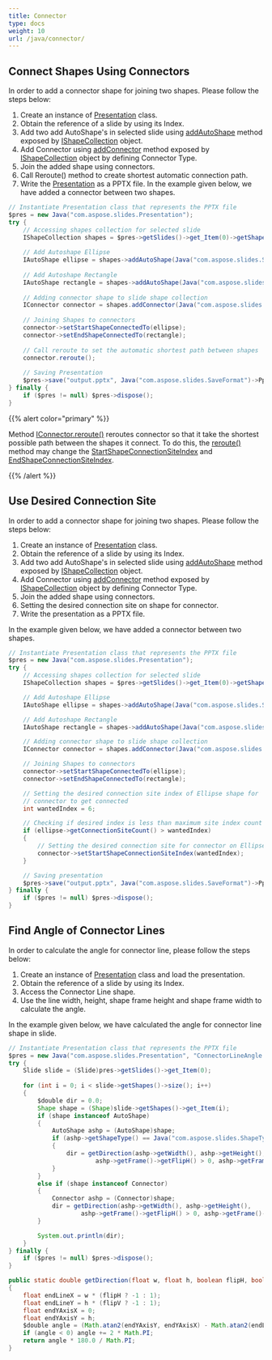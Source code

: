 ```yaml
---
title: Connector
type: docs
weight: 10
url: /java/connector/
---
```


## **Connect Shapes Using Connectors**
In order to add a connector shape for joining two shapes. Please follow the steps below:

1. Create an instance of [Presentation](https://apireference.aspose.com/slides/java/com.aspose.slides/Presentation) class.
1. Obtain the reference of a slide by using its Index.
1. Add two add AutoShape's in selected slide using [addAutoShape](https://apireference.aspose.com/slides/java/com.aspose.slides/IShapeCollection#addAutoShape-int-float-float-float-float-) method exposed by [IShapeCollection](https://apireference.aspose.com/slides/java/com.aspose.slides/IShapeCollection) object.
1. Add Connector using [addConnector](https://apireference.aspose.com/slides/java/com.aspose.slides/IShapeCollection#addConnector-int-float-float-float-float-) method exposed by [IShapeCollection](https://apireference.aspose.com/slides/java/com.aspose.slides/IShapeCollection) object by defining Connector Type.
1. Join the added shape using connectors.
1. Call Reroute() method to create shortest automatic connection path.
1. Write the [Presentation](https://apireference.aspose.com/slides/java/com.aspose.slides/Presentation) as a PPTX file.
   In the example given below, we have added a connector between two shapes.

```java
// Instantiate Presentation class that represents the PPTX file
$pres = new Java("com.aspose.slides.Presentation");
try {
    // Accessing shapes collection for selected slide
    IShapeCollection shapes = $pres->getSlides()->get_Item(0)->getShapes();
    
    // Add Autoshape Ellipse
    IAutoShape ellipse = shapes->addAutoShape(Java("com.aspose.slides.ShapeType")->Ellipse, 0, 100, 100, 100);
    
    // Add Autoshape Rectangle
    IAutoShape rectangle = shapes->addAutoShape(Java("com.aspose.slides.ShapeType")->Rectangle, 100, 300, 100, 100);
    
    // Adding connector shape to slide shape collection
    IConnector connector = shapes.addConnector(Java("com.aspose.slides.ShapeType")->BentConnector2, 0, 0, 10, 10);
    
    // Joining Shapes to connectors
    connector->setStartShapeConnectedTo(ellipse);
    connector->setEndShapeConnectedTo(rectangle);
    
    // Call reroute to set the automatic shortest path between shapes
    connector.reroute();
    
    // Saving Presentation
    $pres->save("output.pptx", Java("com.aspose.slides.SaveFormat")->Pptx);
} finally {
    if ($pres != null) $pres->dispose();
}
```

{{% alert color="primary" %}} 

Method [IConnector.reroute()](https://apireference.aspose.com/slides/java/com.aspose.slides/IConnector#reroute--) reroutes connector so that it take the shortest possible path between the shapes it connect. To do this, the [reroute()](https://apireference.aspose.com/slides/java/com.aspose.slides/IConnector#reroute--) method may change the [StartShapeConnectionSiteIndex](https://apireference.aspose.com/slides/java/com.aspose.slides/IConnector#setStartShapeConnectionSiteIndex-long-) and [EndShapeConnectionSiteIndex](https://apireference.aspose.com/slides/java/com.aspose.slides/IConnector#setEndShapeConnectionSiteIndex-long-).

{{% /alert %}} 

## **Use Desired Connection Site**
In order to add a connector shape for joining two shapes. Please follow the steps below:

1. Create an instance of [Presentation](https://apireference.aspose.com/slides/java/com.aspose.slides/Presentation) class.
1. Obtain the reference of a slide by using its Index.
1. Add two add AutoShape's in selected slide using [addAutoShape](https://apireference.aspose.com/slides/java/com.aspose.slides/IShapeCollection#addAutoShape-int-float-float-float-float-) method exposed by [IShapeCollection](https://apireference.aspose.com/slides/java/com.aspose.slides/IShapeCollection) object.
1. Add Connector using [addConnector](https://apireference.aspose.com/slides/java/com.aspose.slides/IShapeCollection#addConnector-int-float-float-float-float-) method exposed by [IShapeCollection](https://apireference.aspose.com/slides/java/com.aspose.slides/IShapeCollection) object by defining Connector Type.
1. Join the added shape using connectors.
1. Setting the desired connection site on shape for connector.
1. Write the presentation as a PPTX file.

In the example given below, we have added a connector between two shapes.

```java
// Instantiate Presentation class that represents the PPTX file
$pres = new Java("com.aspose.slides.Presentation");
try {
    // Accessing shapes collection for selected slide
    IShapeCollection shapes = $pres->getSlides()->get_Item(0)->getShapes();

    // Add Autoshape Ellipse
    IAutoShape ellipse = shapes->addAutoShape(Java("com.aspose.slides.ShapeType")->Ellipse, 0, 100, 100, 100);

    // Add Autoshape Rectangle
    IAutoShape rectangle = shapes->addAutoShape(Java("com.aspose.slides.ShapeType")->Rectangle, 100, 300, 100, 100);

    // Adding connector shape to slide shape collection
    IConnector connector = shapes.addConnector(Java("com.aspose.slides.ShapeType")->BentConnector2, 0, 0, 10, 10);

    // Joining Shapes to connectors
    connector->setStartShapeConnectedTo(ellipse);
    connector->setEndShapeConnectedTo(rectangle);

    // Setting the desired connection site index of Ellipse shape for
    // connector to get connected
    int wantedIndex = 6;

    // Checking if desired index is less than maximum site index count
    if (ellipse->getConnectionSiteCount() > wantedIndex) 
    {
        // Setting the desired connection site for connector on Ellipse
        connector->setStartShapeConnectionSiteIndex(wantedIndex);
    }

    // Saving presentation
    $pres->save("output.pptx", Java("com.aspose.slides.SaveFormat")->Pptx);
} finally {
    if ($pres != null) $pres->dispose();
}
```

## **Find Angle of Connector Lines**
In order to calculate the angle for connector line, please follow the steps below:

1. Create an instance of [Presentation](https://apireference.aspose.com/slides/java/com.aspose.slides/Presentation) class and load the presentation.
1. Obtain the reference of a slide by using its Index.
1. Access the Connector Line shape.
1. Use the line width, height, shape frame height and shape frame width to calculate the angle.

In the example given below, we have calculated the angle for connector line shape in slide.

```java
// Instantiate Presentation class that represents the PPTX file
$pres = new Java("com.aspose.slides.Presentation", "ConnectorLineAngle.pptx");
try {
    Slide slide = (Slide)pres->getSlides()->get_Item(0);
    
    for (int i = 0; i < slide->getShapes()->size(); i++)
    {
        $double dir = 0.0;
        Shape shape = (Shape)slide->getShapes()->get_Item(i);
        if (shape instanceof AutoShape)
        {
            AutoShape ashp = (AutoShape)shape;
            if (ashp->getShapeType() == Java("com.aspose.slides.ShapeType")->Line)
            {
                dir = getDirection(ashp->getWidth(), ashp->getHeight(),
                        ashp->getFrame()->getFlipH() > 0, ashp->getFrame()->getFlipV() > 0);
            }
        }
        else if (shape instanceof Connector)
        {
            Connector ashp = (Connector)shape;
            dir = getDirection(ashp->getWidth(), ashp->getHeight(),
                    ashp->getFrame()->getFlipH() > 0, ashp->getFrame()->getFlipV() > 0);
        }

        System.out.println(dir);
    }
} finally {
    if ($pres != null) $pres->dispose();
}
```
```java
public static double getDirection(float w, float h, boolean flipH, boolean flipV)
{
    float endLineX = w * (flipH ? -1 : 1);
    float endLineY = h * (flipV ? -1 : 1);
    float endYAxisX = 0;
    float endYAxisY = h;
    $double angle = (Math.atan2(endYAxisY, endYAxisX) - Math.atan2(endLineY, endLineX));
    if (angle < 0) angle += 2 * Math.PI;
    return angle * 180.0 / Math.PI;
}
```
